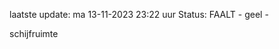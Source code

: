 laatste update: 
ma 13-11-2023 23:22   uur 
Status: FAALT - geel - 
<div class="service Y">schijfruimte</div>
